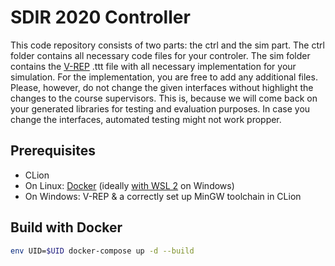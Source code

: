 # SDIR 2020 Controller
This code repository consists of two parts: the ctrl and the sim part. The ctrl folder contains all necessary code files for your controler. The sim folder contains the [V-REP](https://www.coppeliarobotics.com/) .ttt file with all necessary implementation for your simulation.
For the implementation, you are free to add any additional files. Please, however, do not change the given interfaces without highlight the changes to the course supervisors. This is, because we will come back on your generated libraries for testing and evaluation purposes. In case you change the interfaces, automated testing might not work propper.

## Prerequisites
- CLion
- On Linux: [Docker](https://docs.docker.com/engine/install/) (ideally [with WSL 2](https://docs.docker.com/docker-for-windows/wsl/) on Windows)
- On Windows: V-REP & a correctly set up MinGW toolchain in CLion

## Build with Docker

```bash
env UID=$UID docker-compose up -d --build
```
